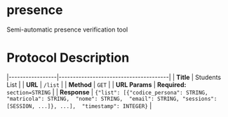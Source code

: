 # presence
Semi-automatic presence verification tool

# Protocol Description

|-----------------|---------------------------------------|
| **Title**      | Students List                         |
| **URL**        | `/list`                               |
| **Method**     | `GET`                                 |
| **URL Params** | **Required:** `section=STRING`        |
| **Response**   | `{"list": [{"codice_persona": STRING, "matricola": STRING,  "nome": STRING,  "email": STRING, "sessions": [SESSION, ...]}, ...],  "timestamp": INTEGER}` |

